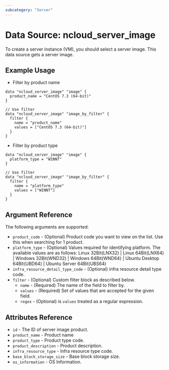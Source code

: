 ```yaml
---
subcategory: "Server"
---
```



# Data Source: ncloud_server_image

To create a server instance (VM), you should select a server image. This data source gets a server image.

## Example Usage

* Filter by product name

```hcl
data "ncloud_server_image" "image" {
  product_name = "CentOS 7.3 (64-bit)"
}

// Use filter
data "ncloud_server_image" "image_by_filter" {
  filter {
    name = "product_name"
    values = ["CentOS 7.3 (64-bit)"]
  }
}
```

* Filter by product type

```hcl
data "ncloud_server_image" "image" {
  platform_type = "WINNT"
}

// Use filter
data "ncloud_server_image" "image_by_filter" {
  filter {
    name = "platform_type"
    values = ["WINNT"]
  }
}
```



## Argument Reference

The following arguments are supported:

* `product_code` - (Optional) Product code you want to view on the list. Use this when searching for 1 product.
* `platform_type` - (Optional) Values required for identifying platform.
    The available values are as follows: Linux 32Bit(LNX32) | Linux 64Bit(LNX64) | Windows 32Bit(WND32) | Windows 64Bit(WND64) | Ubuntu Desktop 64Bit(UBD64) | Ubuntu Server 64Bit(UBS64)
* `infra_resource_detail_type_code` - (Optional) infra resource detail type code.
* `filter` - (Optional) Custom filter block as described below.
  * `name` - (Required) The name of the field to filter by.
  * `values` - (Required) Set of values that are accepted for the given field.
  * `regex` - (Optional) is `values` treated as a regular expression.

## Attributes Reference

* `id` - The ID of server image product.
* `product_name` - Product name
* `product_type` - Product type code.
* `product_description` - Product description.
* `infra_resource_type` - Infra resource type code.
* `base_block_storage_size` - Base block storage size.
* `os_information` - OS Information.
